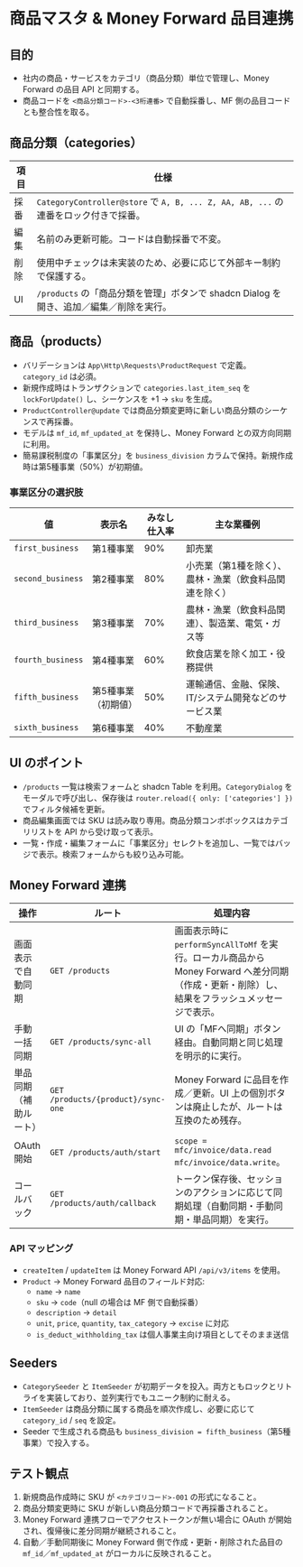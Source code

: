 # 商品マスタ & Money Forward 品目連携

## 目的
- 社内の商品・サービスをカテゴリ（商品分類）単位で管理し、Money Forward の品目 API と同期する。
- 商品コードを `<商品分類コード>-<3桁連番>` で自動採番し、MF 側の品目コードとも整合性を取る。

## 商品分類（categories）
| 項目 | 仕様 |
| --- | --- |
| 採番 | `CategoryController@store` で `A, B, ... Z, AA, AB, ...` の連番をロック付きで採番。 |
| 編集 | 名前のみ更新可能。コードは自動採番で不変。 |
| 削除 | 使用中チェックは未実装のため、必要に応じて外部キー制約で保護する。 |
| UI | `/products` の「商品分類を管理」ボタンで shadcn Dialog を開き、追加／編集／削除を実行。 |

## 商品（products）
- バリデーションは `App\Http\Requests\ProductRequest` で定義。`category_id` は必須。
- 新規作成時はトランザクションで `categories.last_item_seq` を `lockForUpdate()` し、シーケンスを +1 → `sku` を生成。
- `ProductController@update` では商品分類変更時に新しい商品分類のシーケンスで再採番。
- モデルは `mf_id`, `mf_updated_at` を保持し、Money Forward との双方向同期に利用。
- 簡易課税制度の「事業区分」を `business_division` カラムで保持。新規作成時は第5種事業（50%）が初期値。

### 事業区分の選択肢
| 値 | 表示名 | みなし仕入率 | 主な業種例 |
| --- | --- | --- | --- |
| `first_business` | 第1種事業 | 90% | 卸売業 |
| `second_business` | 第2種事業 | 80% | 小売業（第1種を除く）、農林・漁業（飲食料品関連を除く） |
| `third_business` | 第3種事業 | 70% | 農林・漁業（飲食料品関連）、製造業、電気・ガス等 |
| `fourth_business` | 第4種事業 | 60% | 飲食店業を除く加工・役務提供 |
| `fifth_business` | 第5種事業（初期値） | 50% | 運輸通信、金融、保険、IT/システム開発などのサービス業 |
| `sixth_business` | 第6種事業 | 40% | 不動産業 |

## UI のポイント
- `/products` 一覧は検索フォームと shadcn Table を利用。`CategoryDialog` をモーダルで呼び出し、保存後は `router.reload({ only: ['categories'] })` でフィルタ候補を更新。
- 商品編集画面では SKU は読み取り専用。商品分類コンボボックスはカテゴリリストを API から受け取って表示。
- 一覧・作成・編集フォームに「事業区分」セレクトを追加し、一覧ではバッジで表示。検索フォームからも絞り込み可能。

## Money Forward 連携
| 操作 | ルート | 処理内容 |
| --- | --- | --- |
| 画面表示で自動同期 | `GET /products` | 画面表示時に `performSyncAllToMf` を実行。ローカル商品から Money Forward へ差分同期（作成・更新・削除）し、結果をフラッシュメッセージで表示。 |
| 手動一括同期 | `GET /products/sync-all` | UI の「MFへ同期」ボタン経由。自動同期と同じ処理を明示的に実行。 |
| 単品同期（補助ルート） | `GET /products/{product}/sync-one` | Money Forward に品目を作成／更新。UI 上の個別ボタンは廃止したが、ルートは互換のため残存。 |
| OAuth 開始 | `GET /products/auth/start` | `scope = mfc/invoice/data.read mfc/invoice/data.write`。 |
| コールバック | `GET /products/auth/callback` | トークン保存後、セッションのアクションに応じて同期処理（自動同期・手動同期・単品同期）を実行。 |

### API マッピング
- `createItem` / `updateItem` は Money Forward API `/api/v3/items` を使用。
- `Product` → Money Forward 品目のフィールド対応:
  - `name` → `name`
  - `sku` → `code`（null の場合は MF 側で自動採番）
  - `description` → `detail`
  - `unit`, `price`, `quantity`, `tax_category` → `excise` に対応
  - `is_deduct_withholding_tax` は個人事業主向け項目としてそのまま送信

## Seeders
- `CategorySeeder` と `ItemSeeder` が初期データを投入。両方ともロックとリトライを実装しており、並列実行でもユニーク制約に耐える。
- `ItemSeeder` は商品分類に属する商品を順次作成し、必要に応じて `category_id` / `seq` を設定。
- Seeder で生成される商品も `business_division = fifth_business`（第5種事業）で投入する。

## テスト観点
1. 新規商品作成時に SKU が `<カテゴリコード>-001` の形式になること。
2. 商品分類変更時に SKU が新しい商品分類コードで再採番されること。
3. Money Forward 連携フローでアクセストークンが無い場合に OAuth が開始され、復帰後に差分同期が継続されること。
4. 自動／手動同期後に Money Forward 側で作成・更新・削除された品目の `mf_id`／`mf_updated_at` がローカルに反映されること。
